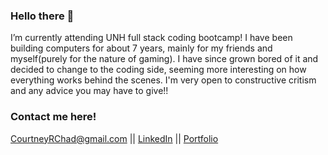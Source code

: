### Hello there 👋

I’m currently attending UNH full stack coding bootcamp! I have been building computers for about 7 years, mainly for my friends and myself(purely for the nature of gaming). I have since grown bored of it and decided to change to the coding side, seeming more interesting on how everything works behind the scenes. I'm very open to constructive critism and any advice you may have to give!!

### Contact me here!
CourtneyRChad@gmail.com ||
[LinkedIn](https://www.linkedin.com/in/chad-courtney-7951721ba/) ||
[Portfolio](https://chad-courtney.herokuapp.com/)



